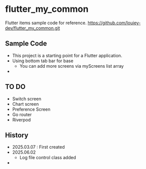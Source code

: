 # flutter_my_common

Flutter items sample code for reference.
https://github.com/louiey-dev/flutter_my_common.git

## Sample Code

- This project is a starting point for a Flutter application.
- Using bottom tab bar for base
  - You can add more screens via myScreens list array
- 


## TO DO
- Switch screen
- Chart screen
- Preference Screen
- Go router
- Riverpod


## History
- 2025.03.07 : First created
- 2025.06.02
  - Log file control class added
- 
